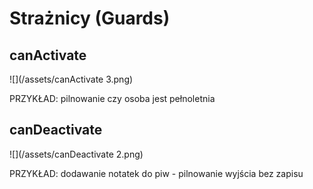 # Strażnicy (Guards)

## canActivate

![](/assets/canActivate 3.png)

PRZYKŁAD: pilnowanie czy osoba jest pełnoletnia

## canDeactivate

![](/assets/canDeactivate 2.png)

PRZYKŁAD: dodawanie notatek do piw - pilnowanie wyjścia bez zapisu